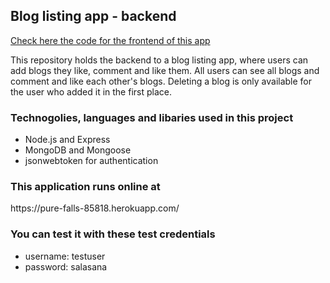 ## Blog listing app - backend
<a href="https://github.com/sallatero/Ultimate-webpack-bloglist-frontend">Check here the code for the frontend of this app</a>
<br/>
<p>This repository holds the backend to a blog listing app, where users can add blogs they like, comment and like them. All users can see all blogs and comment and like each other's blogs.
Deleting a blog is only available for the user who added it in the first place.</p>

<h3>Technogolies, languages and libaries used in this project </h3>
<ul><li>Node.js and Express</li>
<li>MongoDB and Mongoose</li>
<li>jsonwebtoken for authentication</li></ul>

<h3>This application runs online at </h3>
https://pure-falls-85818.herokuapp.com/

<h3> You can test it with these test credentials </h3>
<ul><li>username: testuser</li>
<li>password: salasana</li></ul>

